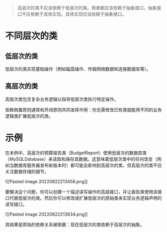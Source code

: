 >高层次的类不应该依赖于低层次的类。两者都应该依赖于抽象接口。抽象接口不应依赖于具体实现。具体实现应该依赖于抽象接口。

# 不同层次的类

## 低层次的类

低层次的类实现基础操作（例如磁盘操作、传输网络数据和连接数据库等）。

## 高层次的类

高层次类包含复杂业务逻辑以指导低层次类执行特定操作。

依赖倒置原则通常和开闭原则共同发挥作用：你无需修改已有类就能用不同的业务逻辑类扩展低层次的类。

# 示例

在本例中，高层次的预算报告类（BudgetReport）使用低层次的数据库类（MySQLDatabase）来读取和保存其数据。这意味着低层次类中的任何改变（例如当数据库服务器发布新版本时）都可能会影响到高层次的类，但高层次的类不应关注数据存储的细节。

![[Pasted image 20220822213458.png]]

要解决这个问题，你可以创建一个描述读写操作的高层接口，并让报告类使用该接口代替低层次的类。然后你可以修改或扩展低层次的原始类来实现业务逻辑声明的读写接口。

![[Pasted image 20220822213634.png]]

其结果是原始的依赖关系被倒置：现在低层次的类依赖于高层次的抽象。







